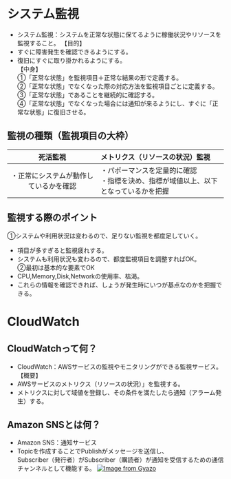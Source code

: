 # システム監視  
* システム監視：システムを正常な状態に保てるように稼働状況やリソースを監視すること。
【目的】  
* すぐに障害発生を確認できるようにする。  
* 復旧にすぐに取り掛かれるようにする。  
【中身】  
①「正常な状態」を監視項目＋正常な結果の形で定義する。  
②「正常な状態」でなくなった際の対応方法を監視項目ごとに定義する。  
③「正常な状態」であることを継続的に確認する。  
④「正常な状態」でなくなった場合には通知が来るようにし、すぐに「正常な状態」に復旧させる。   

## 監視の種類（監視項目の大枠）  

|死活監視|メトリクス（リソースの状況）監視|
|:--:|:--|
|・正常にシステムが動作しているかを確認|・パポーマンスを定量的に確認<br>・指標を決め、指標が域値以上、以下となっているかを把握|

## 監視する際のポイント  
①システムや利用状況は変わるので、足りない監視を都度足していく。  
* 項目が多すぎると監視疲れする。  
* システムも利用状況も変わるので、都度監視項目を調整すればOK。  
②最初は基本的な要素でOK  
* CPU,Memory,Disk,Networkの使用率、枯渇。  
* これらの情報を確認できれば、しょうが発生時にいつが基点なのかを把握できる。  

# CloudWatch  
## CloudWatchって何？  
* CloudWatch：AWSサービスの監視やモニタリングができる監視サービス。  
【概要】  
* AWSサービスのメトリクス（リソースの状況）」を監視する。  
* メトリクスに対して域値を登録し、その条件を満たしたら通知（アラーム発生）する。    

## Amazon SNSとは何？  
* Amazon SNS：通知サービス
* Topicを作成することでPublishがメッセージを送信し、<br>Subscriber（発行者）がSubscriber（購読者）が通知を受信するための通信チャンネルとして機能する。
[![Image from Gyazo](https://i.gyazo.com/d8bb11a6b08c12b22c2a314cb427711a.png)](https://gyazo.com/d8bb11a6b08c12b22c2a314cb427711a)



